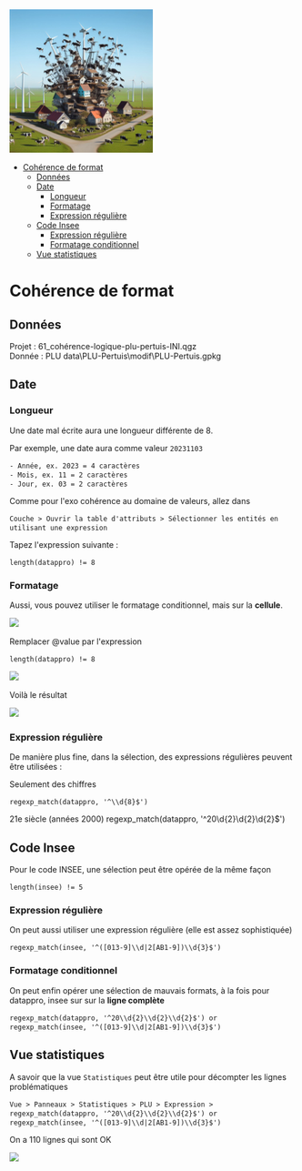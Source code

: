 <!-- TOC start (generated with https://github.com/derlin/bitdowntoc) -->

<img src=../images/PLU.jfif width=50%>

- [Cohérence de format](#cohérence-de-format)
   * [Données](#données)
   * [Date](#date)
      + [Longueur](#longueur)
      + [Formatage](#formatage)
      + [Expression régulière](#expression-régulière)
   * [Code Insee](#code-insee)
      + [Expression régulière](#expression-régulière-1)
      + [Formatage conditionnel ](#formatage-conditionnel)
   * [Vue statistiques](#vue-statistiques)

<!-- TOC end -->

<!-- TOC --><a name="cohérence-de-format"></a>
# Cohérence de format

<!-- TOC --><a name="données"></a>
## Données
Projet : 61_cohérence-logique-plu-pertuis-INI.qgz  
Donnée : PLU data\PLU-Pertuis\modif\PLU-Pertuis.gpkg

<!-- TOC --><a name="date"></a>
## Date
<!-- TOC --><a name="longueur"></a>
### Longueur
Une date mal écrite aura une longueur différente de 8.

Par exemple, une date aura comme valeur `20231103`
	
	- Année, ex. 2023 = 4 caractères
	- Mois, ex. 11 = 2 caractères
	- Jour, ex. 03 = 2 caractères

Comme pour l'exo cohérence au domaine de valeurs, allez dans 

	Couche > Ouvrir la table d'attributs > Sélectionner les entités en utilisant une expression

Tapez l'expression suivante :

	length(datappro) != 8

<!-- TOC --><a name="formatage"></a>
### Formatage
Aussi, vous pouvez utiliser le formatage conditionnel, mais sur la **cellule**.

![](images/14.png)

Remplacer @value par l'expression

	length(datappro) != 8

![](images/15.png)

Voilà le résultat

![](images/16.png)

<!-- TOC --><a name="expression-régulière"></a>
### Expression régulière
De manière plus fine, dans la sélection, des expressions régulières peuvent être utilisées :

Seulement des chiffres

	regexp_match(datappro, '^\\d{8}$')

21e siècle (années 2000)
	regexp_match(datappro, '^20\\d{2}\\d{2}\\d{2}$')

<!-- TOC --><a name="code-insee"></a>
## Code Insee
Pour le code INSEE, une sélection peut être opérée de la même façon

	length(insee) != 5

<!-- TOC --><a name="expression-régulière-1"></a>
### Expression régulière
On peut aussi utiliser une expression régulière (elle est assez sophistiquée)

	regexp_match(insee, '^([013-9]\\d|2[AB1-9])\\d{3}$')

<!-- TOC --><a name="formatage-conditionnel"></a>
### Formatage conditionnel 
On peut enfin opérer une sélection de mauvais formats, à la fois pour datappro, insee sur sur la **ligne complète**

	regexp_match(datappro, '^20\\d{2}\\d{2}\\d{2}$') or regexp_match(insee, '^([013-9]\\d|2[AB1-9])\\d{3}$')

<!-- TOC --><a name="vue-statistiques"></a>
## Vue statistiques
A savoir que la vue `Statistiques` peut être utile pour décompter les lignes problématiques

	Vue > Panneaux > Statistiques > PLU > Expression > regexp_match(datappro, '^20\\d{2}\\d{2}\\d{2}$') or regexp_match(insee, '^([013-9]\\d|2[AB1-9])\\d{3}$')

On a 110 lignes qui sont OK

![](images/17.png)


